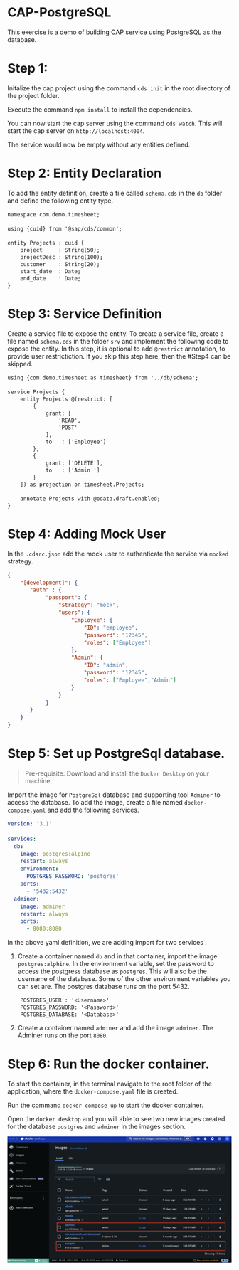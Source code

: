 # CAP-PostgreSQL 

This exercise is a demo of building CAP service using PostgreSQL as the database. 

# Step 1: 

Initalize the cap project using the command `cds init` in the root directory of the project folder. 

Execute the command `npm install` to install the dependencies. 

You can now start the cap server using the command `cds watch`. This will start the cap server on `http://localhost:4004`. 

The service would now be empty without any entities defined. 


# Step 2: Entity Declaration

To add the entity definition, create a file called `schema.cds` in the `db` folder and define the following entity type. 

```cds
namespace com.demo.timesheet;

using {cuid} from '@sap/cds/common';

entity Projects : cuid {
    project     : String(50);
    projectDesc : String(100);
    customer    : String(20);
    start_date  : Date;
    end_date    : Date;
}

```

# Step 3: Service Definition

Create a service file to expose the entity. To create a service file, create a file named `schema.cds` in the folder `srv` and implement the following code to expose the entity.
In this step, it is optional to add `@restrict` annotation, to provide user restrictiction. If you skip this step here, then the #Step4 can be skipped.  

```cds
using {com.demo.timesheet as timesheet} from '../db/schema';

service Projects {
    entity Projects @(restrict: [
        {
            grant: [
                'READ',
                'POST'
            ],
            to   : ['Employee']
        },
        {
            grant: ['DELETE'],
            to   : ['Admin ']
        }
    ]) as projection on timesheet.Projects;

    annotate Projects with @odata.draft.enabled;
}
```

# Step 4: Adding Mock User

In the `.cdsrc.json` add the mock user to authenticate the service via `mocked` strategy. 

```json
{
    "[development]": {
       "auth" : {
            "passport": {
                "strategy": "mock",
                "users": {
                    "Employee": {
                        "ID": "employee",
                        "password": "12345",
                        "roles": ["Employee"]
                    },
                    "Admin": {
                        "ID": "admin",
                        "password": "12345",
                        "roles": ["Employee","Admin"]
                    }
                }
            }   
       } 
    }
}

```

# Step 5: Set up PostgreSql database. 

> Pre-requisite: Download and install the `Docker Desktop` on your machine. 

Import the image for `PostgreSql` database and supporting tool `Adminer` to access the database. 
To add the image, create a file named `docker-compose.yaml` and add the following services. 

```yml
version: '3.1'

services:
  db:
    image: postgres:alpine
    restart: always
    environment:
      POSTGRES_PASSWORD: 'postgres'
    ports:
      - '5432:5432'
  adminer:
    image: adminer
    restart: always
    ports:
      - 8080:8080
```

In the above yaml definition, we are adding import for two services . 

1. Create a container named `db` and in that container, import the image `postgres:alphine`. In the environment variable, set the password to access the postgress database as `postgres`. 
This will also be the username of the database. Some of the other environment variables you can set are. The postgres database runs on the port 5432. 

```env
    POSTGRES_USER : '<Username>'
    POSTGRES_PASSWORD: '<Password>'
    POSTGRES_DATABASE: '<Database>'
```

2. Create a container named `adminer` and add the image `adminer`. The Adminer runs on the port `8080`.


# Step 6: Run the docker container. 

To start the container, in the terminal navigate to the root folder of the application, where the `docker-compose.yaml` file is created. 

Run the command `docker compose up` to start the docker container. 

Open the `docker desktop` and you will able to see two new images created for the database `postgres` and `adminer` in the images section. 

![docker image](./assets/images/docker-image.png)
